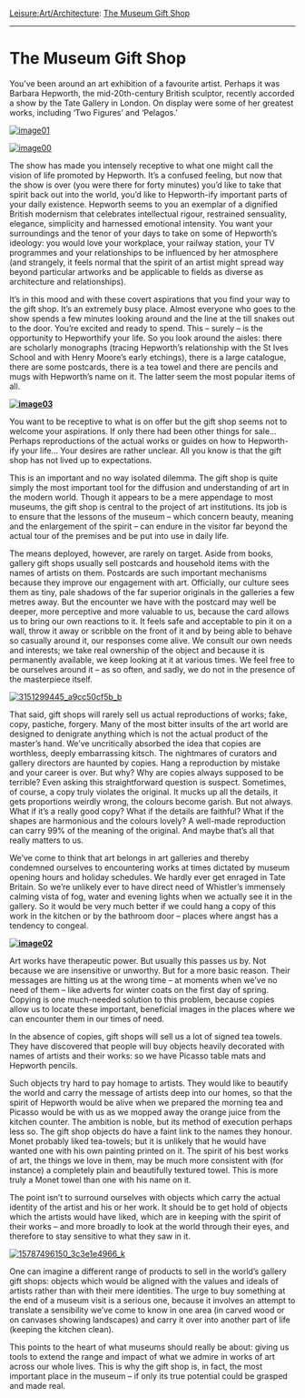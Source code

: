 [Leisure:](https://www.theschooloflife.com/thebookoflife/category/leisure/)[Art/Architecture](https://www.theschooloflife.com/thebookoflife/category/leisure/artarchitecture/): [The Museum Gift Shop](https://www.theschooloflife.com/thebookoflife/the-museum-gift-shop/)

* * *

# The Museum Gift Shop

You’ve been around an art exhibition of a favourite artist. Perhaps it was Barbara Hepworth, the mid-20th-century British sculptor, recently accorded a show by the Tate Gallery in London. On display were some of her greatest works, including ‘Two Figures’ and ‘Pelagos.’

[![image01](https://www.theschooloflife.com/thebookoflife/wp-content/uploads/2015/10/image01.png)](http://www.thebookoflife.org/wp-content/uploads/2015/10/image01.png)

[![image00](https://www.theschooloflife.com/thebookoflife/wp-content/uploads/2015/10/image00.png)](http://www.thebookoflife.org/wp-content/uploads/2015/10/image00.png)

The show has made you intensely receptive to what one might call the vision of life promoted by Hepworth. It’s a confused feeling, but now that the show is over (you were there for forty minutes) you’d like to take that spirit back out into the world, you’d like to Hepworth-ify important parts of your daily existence. Hepworth seems to you an exemplar of a dignified British modernism that celebrates intellectual rigour, restrained sensuality, elegance, simplicity and harnessed emotional intensity. You want your surroundings and the tenor of your days to take on some of Hepworth’s ideology: you would love your workplace, your railway station, your TV programmes and your relationships to be influenced by her atmosphere (and strangely, it feels normal that the spirit of an artist might spread way beyond particular artworks and be applicable to fields as diverse as architecture and relationships).

It’s in this mood and with these covert aspirations that you find your way to the gift shop. It’s an extremely busy place. Almost everyone who goes to the show spends a few minutes looking around and the line at the till snakes out to the door. You’re excited and ready to spend. This – surely – is the opportunity to Hepworthify your life. So you look around the aisles: there are scholarly monographs (tracing Hepworth’s relationship with the St Ives School and with Henry Moore’s early etchings), there is a large catalogue, there are some postcards, there is a tea towel and there are pencils and mugs with Hepworth’s name on it. The latter seem the most popular items of all.

**[![image03](https://www.theschooloflife.com/thebookoflife/wp-content/uploads/2015/10/image03.jpg)](http://www.thebookoflife.org/wp-content/uploads/2015/10/image03.jpg)**

You want to be receptive to what is on offer but the gift shop seems not to welcome your aspirations. If only there had been other things for sale… Perhaps reproductions of the actual works or guides on how to Hepworth-ify your life… Your desires are rather unclear. All you know is that the gift shop has not lived up to expectations.

This is an important and no way isolated dilemma. The gift shop is quite simply the most important tool for the diffusion and understanding of art in the modern world. Though it appears to be a mere appendage to most museums, the gift shop is central to the project of art institutions. Its job is to ensure that the lessons of the museum – which concern beauty, meaning and the enlargement of the spirit – can endure in the visitor far beyond the actual tour of the premises and be put into use in daily life.

The means deployed, however, are rarely on target. Aside from books, gallery gift shops usually sell postcards and household items with the names of artists on them. Postcards are such important mechanisms because they improve our engagement with art. Officially, our culture sees them as tiny, pale shadows of the far superior originals in the galleries a few metres away. But the encounter we have with the postcard may well be deeper, more perceptive and more valuable to us, because the card allows us to bring our own reactions to it. It feels safe and acceptable to pin it on a wall, throw it away or scribble on the front of it and by being able to behave so casually around it, our responses come alive. We consult our own needs and interests; we take real ownership of the object and because it is permanently available, we keep looking at it at various times. We feel free to be ourselves around it – as so often, and sadly, we do not in the presence of the masterpiece itself.

[![3151299445_a9cc50cf5b_b](https://www.theschooloflife.com/thebookoflife/wp-content/uploads/2015/10/3151299445_a9cc50cf5b_b.jpg)](http://www.thebookoflife.org/wp-content/uploads/2015/10/3151299445_a9cc50cf5b_b.jpg)

That said, gift shops will rarely sell us actual reproductions of works; fake, copy, pastiche, forgery. Many of the most bitter insults of the art world are designed to denigrate anything which is not the actual product of the master’s hand. We’ve uncritically absorbed the idea that copies are worthless, deeply embarrassing kitsch. The nightmares of curators and gallery directors are haunted by copies. Hang a reproduction by mistake and your career is over. But why? Why are copies always supposed to be terrible? Even asking this straightforward question is suspect. Sometimes, of course, a copy truly violates the original. It mucks up all the details, it gets proportions weirdly wrong, the colours become garish. But not always. What if it’s a really good copy? What if the details are faithful? What if the shapes are harmonious and the colours lovely? A well-made reproduction can carry 99% of the meaning of the original. And maybe that’s all that really matters to us.

We’ve come to think that art belongs in art galleries and thereby condemned ourselves to encountering works at times dictated by museum opening hours and holiday schedules. We hardly ever get enraged in Tate Britain. So we’re unlikely ever to have direct need of Whistler’s immensely calming vista of fog, water and evening lights when we actually see it in the gallery. So it would be very much better if we could hang a copy of this work in the kitchen or by the bathroom door – places where angst has a tendency to congeal.

**[![image02](https://www.theschooloflife.com/thebookoflife/wp-content/uploads/2015/10/image021.png)](http://www.thebookoflife.org/wp-content/uploads/2015/10/image021.png)**

Art works have therapeutic power. But usually this passes us by. Not because we are insensitive or unworthy. But for a more basic reason. Their messages are hitting us at the wrong time – at moments when we’ve no need of them – like adverts for winter coats on the first day of spring. Copying is one much-needed solution to this problem, because copies allow us to locate these important, beneficial images in the places where we can encounter them in our times of need.

In the absence of copies, gift shops will sell us a lot of signed tea towels. They have discovered that people will buy objects heavily decorated with names of artists and their works: so we have Picasso table mats and Hepworth pencils.

Such objects try hard to pay homage to artists. They would like to beautify the world and carry the message of artists deep into our homes, so that the spirit of Hepworth would be alive when we prepared the morning tea and Picasso would be with us as we mopped away the orange juice from the kitchen counter. The ambition is noble, but its method of execution perhaps less so. The gift shop objects do have a faint link to the names they honour. Monet probably liked tea-towels; but it is unlikely that he would have wanted one with his own painting printed on it. The spirit of his best works of art, the things we love in them, may be much more consistent with (for instance) a completely plain and beautifully textured towel. This is more truly a Monet towel than one with his name on it.

The point isn’t to surround ourselves with objects which carry the actual identity of the artist and his or her work. It should be to get hold of objects which the artists would have liked, which are in keeping with the spirit of their works – and more broadly to look at the world through their eyes, and therefore to stay sensitive to what they saw in it.

[![15787496150_3c3e1e4966_k](https://www.theschooloflife.com/thebookoflife/wp-content/uploads/2015/10/15787496150_3c3e1e4966_k1.jpg)](http://www.thebookoflife.org/wp-content/uploads/2015/10/15787496150_3c3e1e4966_k1.jpg)

One can imagine a different range of products to sell in the world’s gallery gift shops: objects which would be aligned with the values and ideals of artists rather than with their mere identities. The urge to buy something at the end of a museum visit is a serious one, because it involves an attempt to translate a sensibility we’ve come to know in one area (in carved wood or on canvases showing landscapes) and carry it over into another part of life (keeping the kitchen clean).

This points to the heart of what museums should really be about: giving us tools to extend the range and impact of what we admire in works of art across our whole lives. This is why the gift shop is, in fact, the most important place in the museum – if only its true potential could be grasped and made real.
